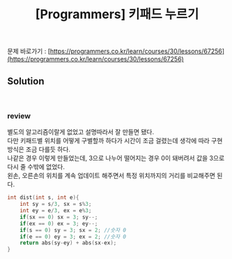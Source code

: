 ﻿---
toc: true
title:  "[Programmers] 키패드 누르기"
last_modified_at:   2020-07-11
excerpt: "2020 카카오 인턴십"
categories: PS2020
image: "/images/p2.png"
sitemap :
  changefreq : weekly
  priority : 1.0
---
문제 바로가기 : [https://programmers.co.kr/learn/courses/30/lessons/67256](https://programmers.co.kr/learn/courses/30/lessons/67256)

## Solution
<script src="https://gist.github.com/yooniversal/b76fcbd7ca506b4e5c3c90326344a949.js"></script>

<br/>

### review

별도의 알고리즘이랄게 없었고 설명따라서 잘 만들면 됐다.<br>
다만 키패드별 위치를 어떻게 구별할까 하다가 시간이 조금 걸렸는데 생각에 따라 구현 방식은 조금 다를듯 하다.<br>
나같은 경우 이렇게 만들었는데, 3으로 나누어 떨어지는 경우 0이 돼버려서 값을 3으로 다시 줄 수밖에 없었다.<br>
왼손, 오른손의 위치를 계속 업데이트 해주면서 특정 위치까지의 거리를 비교해주면 된다.<br>
```cpp
int dist(int s, int e){
    int sy = s/3, sx = s%3;
    int ey = e/3, ex = e%3;
    if(sx == 0) sx = 3; sy--;
    if(ex == 0) ex = 3; ey--;
    if(s == 0) sy = 3; sx = 2; //숫자 0
    if(e == 0) ey = 3; ex = 2; //숫자 0
    return abs(sy-ey) + abs(sx-ex);
}
```


<script src="https://utteranc.es/client.js"
        repo="yooniversal/blog-comments"
        issue-term="pathname"
        theme="github-light"
        crossorigin="anonymous"
        async>
</script>

